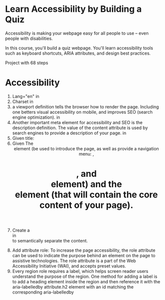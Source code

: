 # Learn Accessibility by Building a Quiz

Accessibility is making your webpage easy for all people to use – even people with disabilities.

In this course, you'll build a quiz webpage. You'll learn accessibility tools such as keyboard shortcuts, ARIA attributes, and design best practices.

Project with 68 steps

# Accessibility
1. Lang="en" in <html>
2. Charset in <meta charset="UTF-8">
3. a viewport definition tells the browser how to render the page. Including one betters visual accessibility on mobile, and improves SEO (search engine optimization). in <meta name="viewport" content="width=device-width, initial-scale=1.0">
4. Another important meta element for accessibility and SEO is the description definition. The value of the content attribute is used by search engines to provide a description of your page. in <meta name="description" content="Lear html accessibility quiz">
5. Given title: <title>Accessibility: Building a Quiz</title>
6. Given The <header> element (be used to introduce the page, as well as provide a navigation menu:  <img>, <h1>, and <nav> element) and the <main> element (that will contain the core content of your page).
7. Create a <section> in <form> to semantically separate the content.
8. Add attribute role: To increase the page accessibility, the role attribute can be used to indicate the purpose behind an element on the page to assistive technologies. The role attribute is a part of the Web Accessibility Initiative (WAI), and accepts preset values.
9. Every region role requires a label, which helps screen reader users understand the purpose of the region. One method for adding a label is to add a heading element inside the region and then reference it with the aria-labelledby attribute.h2 element with an id matching the corresponding aria-labelledby